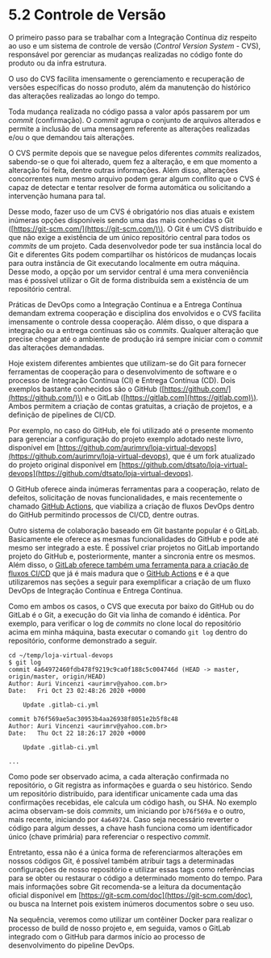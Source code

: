 # 5.2 Controle de Versão

O primeiro passo para se trabalhar com a Integração Contínua diz respeito ao uso e um sistema de controle de versão \(_Control Version System_ - CVS\), responsável por gerenciar as mudanças realizadas no código fonte do produto ou da infra estrutura. 

O uso do CVS facilita imensamente o gerenciamento e recuperação de versões específicas do nosso produto, além da manutenção do histórico das alterações realizadas ao longo do tempo.

Toda mudança realizada no código passa a valor após passarem por um _commit_ \(confirmação\). O _commit_ agrupa o conjunto de arquivos alterados e permite a inclusão de uma mensagem referente as alterações realizadas e/ou o que demandou tais alterações.

O CVS permite depois que se navegue pelos diferentes _commits_ realizados, sabendo-se o que foi alterado, quem fez a alteração, e em que momento a alteração foi feita, dentre outras informações. Além disso, alterações concorrentes num mesmo arquivo podem gerar algum conflito que o CVS é capaz de detectar e tentar resolver de forma automática ou solicitando a intervenção humana para tal.

Desse modo, fazer uso de um CVS é obrigatório nos dias atuais e existem inúmeras opções disponíveis sendo uma das mais conhecidas o Git \([https://git-scm.com/](https://git-scm.com/)\). O Git é um CVS distribuído e que não exige a existência de um único repositório central para todos os _commits_ de um projeto. Cada desenvolvedor pode ter sua instância local do Git e diferentes Gits podem compartilhar os históricos de mudanças locais para outra instância de Git executando localmente em outra máquina. Desse modo, a opção por um servidor central é uma mera conveniência mas é possível utilizar o Git de forma distribuída sem a existência de um repositório central.

Práticas de DevOps como a Integração Contínua e a Entrega Contínua demandam extrema cooperação e disciplina dos envolvidos e o CVS facilita imensamente o controle dessa cooperação. Além disso, o que dispara a integração ou a entrega contínuas são os _commits_. Qualquer alteração que precise chegar até o ambiente de produção irá sempre iniciar com o _commit_ das alterações demandadas.

Hoje existem diferentes ambientes que utilizam-se do Git para fornecer ferramentas de cooperação para o desenvolvimento de software e o processo de Integração Contínua \(CI\) e Entrega Contínua \(CD\). Dois exemplos bastante conhecidos são o GitHub \([https://github.com/](https://github.com/)\) e o GitLab \([https://gitlab.com](https://gitlab.com)\). Ambos permitem a criação de contas gratuitas, a criação de projetos, e a definição de pipelines de CI/CD. 

Por exemplo, no caso do GitHub, ele foi utilizado até o presente momento para gerenciar a configuração do projeto exemplo adotado neste livro, disponível em [https://github.com/aurimrv/loja-virtual-devops](https://github.com/aurimrv/loja-virtual-devops),  que é um fork atualizado do projeto original disponível em [https://github.com/dtsato/loja-virtual-devops](https://github.com/dtsato/loja-virtual-devops).

O GitHub oferece ainda inúmeras ferramentas para a cooperação, relato de defeitos, solicitação de novas funcionalidades, e mais recentemente o chamado [GitHub Actions](https://github.com/features/actions), que viabiliza a criação de fluxos DevOps dentro do GitHub permitindo processos de CI/CD, dentre outras.

Outro sistema de colaboração baseado em Git bastante popular é o GitLab. Basicamente ele oferece as mesmas funcionalidades do GitHub e pode até mesmo ser integrado a este. É possível criar projetos no GitLab importando projeto do GitHub e, posteriormente, manter a sincronia entre os mesmos. Além disso, o [GitLab oferece também uma ferramenta para a criação de fluxos CI/CD](https://docs.gitlab.com/ee/ci/) que já é mais madura que o [GitHub Actions](https://github.com/features/actions) e é a que utilizaremos nas seções a seguir para exemplificar a criação de um fluxo DevOps de Integração Contínua e Entrega Contínua.

Como em ambos os casos, o CVS que executa por baixo do GitHub ou do GitLab é o Git, a execução do Git via linha de comando é idêntica. Por exemplo, para verificar o log de _commits_ no clone local do repositório acima em minha máquina, basta executar o comando `git log` dentro do repositório, conforme demonstrado a seguir.

```text
cd ~/temp/loja-virtual-devops
$ git log
commit 4a64972460fdb478f9219c9ca0f188c5c004746d (HEAD -> master, origin/master, origin/HEAD)
Author: Auri Vincenzi <aurimrv@yahoo.com.br>
Date:   Fri Oct 23 02:48:26 2020 +0000

    Update .gitlab-ci.yml

commit b76f569ae5ac30953b4aa26938f8051e2b5f8c48
Author: Auri Vincenzi <aurimrv@yahoo.com.br>
Date:   Thu Oct 22 18:26:17 2020 +0000

    Update .gitlab-ci.yml

...
```

Como pode ser observado acima, a cada alteração confirmada no repositório, o Git registra as informações e guarda o seu histórico. Sendo um repositório distribuído, para identificar unicamente cada uma das confirmações recebidas, ele calcula um código hash, ou SHA. No exemplo acima observam-se dois _commits_, um iniciando por `b76f569a` e o outro, mais recente, iniciando por `4a649724`. Caso seja necessário reverter o código para algum desses, a chave hash funciona como um identificador único \(chave primária\) para referenciar o respectivo _commit_.

Entretanto, essa não é a única forma de referenciarmos alterações em nossos códigos Git, é possível também atribuir tags a determinadas configurações de nosso repositório e utilizar essas tags como referências para se obter ou restaurar o código a determinado momento do tempo. Para mais informações sobre Git recomenda-se a leitura da documentação oficial disponível em  [https://git-scm.com/doc](https://git-scm.com/doc), ou busca na Internet pois existem inúmeros documentos sobre o seu uso.

Na sequência, veremos como utilizar um contêiner Docker para realizar o processo de build de nosso projeto e, em seguida, vamos o GitLab integrado com o GitHub para darmos início ao processo de desenvolvimento do pipeline DevOps.


